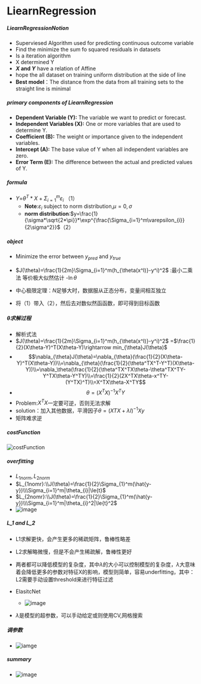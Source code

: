 # LiearnRegression

##### LiearnRegressionNotion

- Superviesed Algorithm used for predicting continuous outcome variable
- Find the minimize the sum fo squared residuals in datasets
- Is a iteration algorithm
- X determined Y
- **$X$ and $Y$** have a relation of  Affine
-  hope the all dataset on training uniform distribution at the side of line
- **Best model**：The distance from the data from all training sets to the straight line is minimal

##### primary components of LiearnRegression

- **Dependent Variable (Y):** The variable we want to predict or forecast.
- **Independent Variables (X):** One or more variables that are used to determine Y.
- **Coefficient (B):** The weight or importance given to the independent variables.
- **Intercept (A):** The base value of Y when all independent variables are zero.
- **Error Term (E):** The difference between the actual and predicted values of Y.

##### formula

- $Y$=$\theta^{T}*X+\Sigma_{i=1}^m{\varepsilon_{i}}$ （1）
  - **Note**:$\varepsilon_{i}$ subject to norm distribution,$\mu=0,\sigma$
  - **norm distribution**:$y=\frac{1}{\sigma*\sqrt{2*\pi}}*\exp^{\frac{\Sigma_{i=1}^m\varepsilon_{i}}{2\sigma^2}}$（2）

##### object

- Minimize the error between $y_{pred}$ and $y_{true}$
- $J(\theta)=\frac{1}{2m}\Sigma_{i=1}^m(h_{\theta(x^I)}-y^i)^2$  :最小二乘法 等价极大似然估计 -$\ln\theta$

- 中心极限定理：$N$足够大时，数据服从正态分布，变量间相互独立
- 将（1）带入（2），然后去对数似然函函数，即可得到目标函数

##### $\theta$求解过程

- 解析式法
- $J(\theta)=\frac{1}{2m}\Sigma_{i=1}^m(h_{\theta(x^I)}-y^i)^2$ =$\frac{1}{2}(X\theta-Y)^T(X\theta-Y)\rightarrow min_{\theta}J(\theta)$
- $$\nabla_{\theta}J(\theta)=\nabla_{\theta}(\frac{1}{2}(X\theta-Y)^T(X\theta-Y))\\=\nabla_{\theta}(\frac{1}{2}(\theta^TX^T-Y^T)(X\theta-Y))\\=\nabla_\theta(\frac{1}{2}(\theta^TX^TX\theta-\theta^TX^TY-Y^TX\theta-Y^TY)\\=\frac{1}{2}(2X^TX\theta-x^TY-(Y^TX)^T)\\=X^TX\theta-X^TY$$
- $$\theta=(X^TX)^{-1}X^TY$$
- Problem:$X^TX$一定要可逆，否则无法求解
- solution：加入其他数据，平滑因子$\theta=(XTX+\lambda{I})^{-1}Xy$
- 矩阵难求逆



##### costFunction

![costFunction](/Users/afei/PycharmProjects/deepBlueAILecture/python基础/NLP/image/目标函数.png)

##### overfitting 

- $L_{1norm},L_{2norm}$
- $L_{1nomr}:\\J(\theta)=\frac{1}{2}\Sigma_{1}^m(\hat{y-y})\\\Sigma_{i=1}^m|\theta_{i}|\le{t}$
- $L_{2nomr}:\\J(\theta)=\frac{1}{2}\Sigma_{1}^m(\hat{y-y})\\\Sigma_{i=1}^m|\theta_{i}^2|\le{t}^2$
- ![image](/Users/afei/PycharmProjects/deepBlueAILecture/python基础/NLP/image/L1`&L2.png)

##### L_1 and L_2

- L1求解更快，会产生更多的稀疏矩阵，鲁棒性略差
- L2求解略微慢，但是不会产生稀疏解，鲁棒性更好
- 两者都可以降低模型的复杂度，其中$\lambda$的大小可以控制模型的复杂度，$\lambda$大意味着会降低更多的参数对特征X的影响，模型则简单，容易underfitting，其中：L2需要手动设置threshold来进行特征过滤

- ElasitcNet
  - ![image](/Users/afei/PycharmProjects/deepBlueAILecture/python基础/NLP/image/ElasitcNet.png)

- $\lambda$是模型的超参数，可以手动给定或则使用CV,网格搜索

##### 调参数

- ![iamge](/Users/afei/PycharmProjects/deepBlueAILecture/python基础/NLP/image/corssvalidation.png)

##### summary

- ![image](/Users/afei/PycharmProjects/deepBlueAILecture/python基础/NLP/image/summary.png)